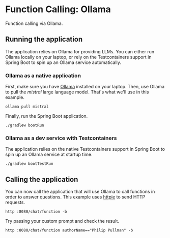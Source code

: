 # Function Calling: Ollama

Function calling via Ollama.

## Running the application

The application relies on Ollama for providing LLMs. You can either run Ollama locally on your laptop, or rely on the Testcontainers support in Spring Boot to spin up an Ollama service automatically.

### Ollama as a native application

First, make sure you have [Ollama](https://ollama.ai) installed on your laptop.
Then, use Ollama to pull the _mistral_ large language model. That's what we'll use in this example.

```shell
ollama pull mistral
```

Finally, run the Spring Boot application.

```shell
./gradlew bootRun
```

### Ollama as a dev service with Testcontainers

The application relies on the native Testcontainers support in Spring Boot to spin up an Ollama service at startup time.

```shell
./gradlew bootTestRun
```

## Calling the application

You can now call the application that will use Ollama to call functions in order to answer questions.
This example uses [httpie](https://httpie.io) to send HTTP requests.

```shell
http :8080/chat/function -b
```

Try passing your custom prompt and check the result.

```shell
http :8080/chat/function authorName=="Philip Pullman" -b
```
